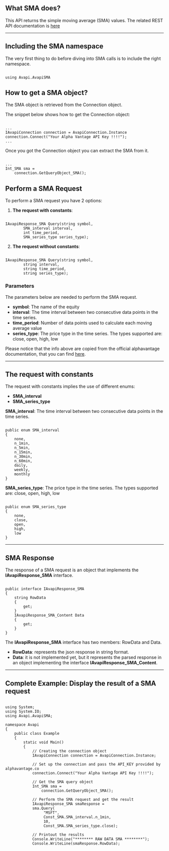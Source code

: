 ## What SMA does?
This API returns the simple moving average (SMA) values. The related REST API documentation is [here](https://www.alphavantage.co/documentation/#sma)  

***
## Including the SMA namespace
The very first thing to do before diving into SMA calls is to include the right namespace.  

```

using Avapi.AvapiSMA

```

## How to get a SMA object?
The SMA object is retrieved from the Connection object.  

The snippet below shows how to get the Connection object:
```

...
IAvapiConnection connection = AvapiConnection.Instance
connection.Connect("Your Alpha Vantage API Key !!!!");
...

```
Once you got the Connection object you can extract the SMA from it.
```

...
Int_SMA sma = 
	connection.GetQueryObject_SMA();

```

## Perform a SMA Request
To perform a SMA request you have 2 options:
1. **The request with constants**:

```

IAvapiResponse_SMA Query(string symbol,
		SMA_interval interval,
		int time_period,
		SMA_series_type series_type);

```  

2. **The request without constants**:

```

IAvapiResponse_SMA Query(string symbol,
		string interval,
		string time_period,
		string series_type);

```  

### Parameters
The parameters below are needed to perform the SMA request.  
* **symbol**: The name of the equity
* **interval**: The time interval between two consecutive data points in the time series.
* **time_period**: Number of data points used to calculate each moving average value
* **series_type**: The price type in the time series. The types supported are: close, open, high, low

Please notice that the info above are copied from the official alphavantage documentation, that you can find [here](https://www.alphavantage.co/documentation/).  

***
## The request with constants
The request with constants implies the use of different enums:
* **SMA_interval**
* **SMA_series_type**

**SMA_interval**: The time interval between two consecutive data points in the time series.
```  

public enum SMA_interval
{
	none,
	n_1min,
	n_5min,
	n_15min,
	n_30min,
	n_60min,
	daily,
	weekly,
	monthly
}

```  
**SMA_series_type**: The price type in the time series. The types supported are: close, open, high, low
```  

public enum SMA_series_type
{
	none,
	close,
	open,
	high,
	low
}

```  
  

***
## SMA Response
The response of a SMA request is an object that implements the **IAvapiResponse_SMA** interface.
```

public interface IAvapiResponse_SMA
{
    string RowData
    {
        get;
    }
    IAvapiResponse_SMA_Content Data
    {
        get;
    }
}

```
The **IAvapiResponse_SMA** interface has two members: RowData and Data.
* **RowData**: represents the json response in string format.
* **Data**: it is not implemented yet, but it represents the parsed response in an object implementing the interface **IAvapiResponse_SMA_Content**.
  

***
## Complete Example: Display the result of a SMA request
```

using System;
using System.IO;
using Avapi.AvapiSMA;

namespace Avapi
{
    public class Example
    {
        static void Main()
        {
            // Creating the connection object
            IAvapiConnection connection = AvapiConnection.Instance;

            // Set up the connection and pass the API_KEY provided by alphavantage.co
            connection.Connect("Your Alpha Vantage API Key !!!!");

            // Get the SMA query object
            Int_SMA sma =
                connection.GetQueryObject_SMA();

            // Perform the SMA request and get the result
            IAvapiResponse_SMA smaResponse = 
            sma.Query(
                 "MSFT",
                 Const_SMA.SMA_interval.n_1min,
                 10,
                 Const_SMA.SMA_series_type.close);

            // Printout the results
            Console.WriteLine("******** RAW DATA SMA ********");
            Console.WriteLine(smaResponse.RowData);

```
